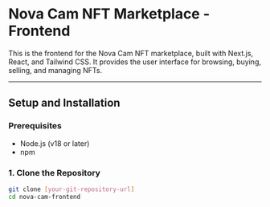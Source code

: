 # Nova Cam NFT Marketplace - Frontend

This is the frontend for the Nova Cam NFT marketplace, built with Next.js, React, and Tailwind CSS. It provides the user interface for browsing, buying, selling, and managing NFTs.

---

## Setup and Installation

### Prerequisites
- Node.js (v18 or later)
- npm

### 1. Clone the Repository
```bash
git clone [your-git-repository-url]
cd nova-cam-frontend